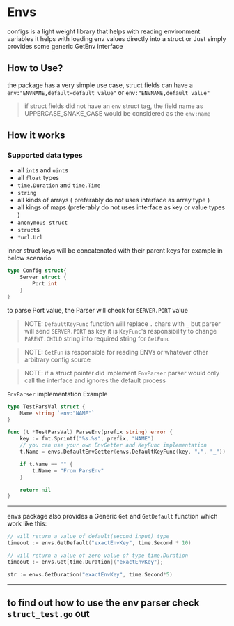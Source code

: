 # Envs

configs is a light weight library that helps with reading environment variables it helps with loading env values
directly into a struct or Just simply provides some generic GetEnv interface

## How to Use?

the package has a very simple use case, struct fields can have a `env:"ENVNAME,default=default value"` or `env:"ENVNAME,default value"`

> if struct fields did not have an `env` struct tag, the field name as UPPERCASE_SNAKE_CASE would be considered as the `env:name`

## How it works

### Supported data types

- all `int`s and `uint`s
- all `float` types
- `time.Duration` and `time.Time`
- `string`
- all kinds of arrays ( preferably do not uses interface as array type )
- all kings of maps (preferably do not uses interface as key or value types )
- `anonymous struct`
- `struct`s
- `*url.Url`

inner struct keys will be concatenated with their parent keys for example in below scenario

```go
type Config struct{
	Server struct {
		Port int
	}
}
```

to parse Port value, the Parser will check for `SERVER.PORT` value

> NOTE: `DefaultKeyFunc` function will replace `.` chars with `_` but parser will send `SERVER.PORT` as key it is
> `KeyFunc`'s responsibility to change `PARENT.CHILD` string into required string for `GetFunc`

> NOTE: `GetFun` is responsible for reading ENVs or whatever other arbitrary config source

> NOTE: if a struct pointer did implement `EnvParser` parser would only call the interface and ignores the default process

`EnvParser` implementation Example

```go
type TestParsVal struct {
	Name string `env:"NAME"`
}

func (t *TestParsVal) ParseEnv(prefix string) error {
	key := fmt.Sprintf("%s.%s", prefix, "NAME")
	// you can use your own EnvGetter and KeyFunc implementation
	t.Name = envs.DefaultEnvGetter(envs.DefaultKeyFunc(key, ".", "_"))

	if t.Name == "" {
		t.Name = "From ParsEnv"
	}

	return nil
}

```

---

envs package also provides a Generic `Get` and `GetDefault` function which work like this:

```go
// will return a value of default(second input) type
timeout := envs.GetDefault("exactEnvKey", time.Second * 10)

// will return a value of zero value of type time.Duration
timeout := envs.Get[time.Duration]("exactEnvKey");

str := envs.GetDuration("exactEnvKey", time.Second*5)
```

---

## to find out how to use the env parser check `struct_test.go` out
